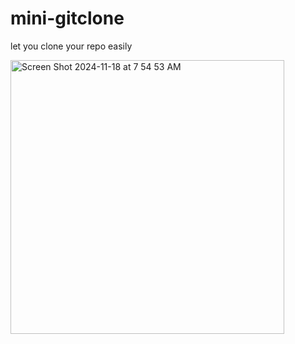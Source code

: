 # mini-gitclone
let you clone your repo easily

<img width="438" alt="Screen Shot 2024-11-18 at 7 54 53 AM" src="https://github.com/user-attachments/assets/da741d73-5bfa-4c01-9687-cbec122e03f3">
